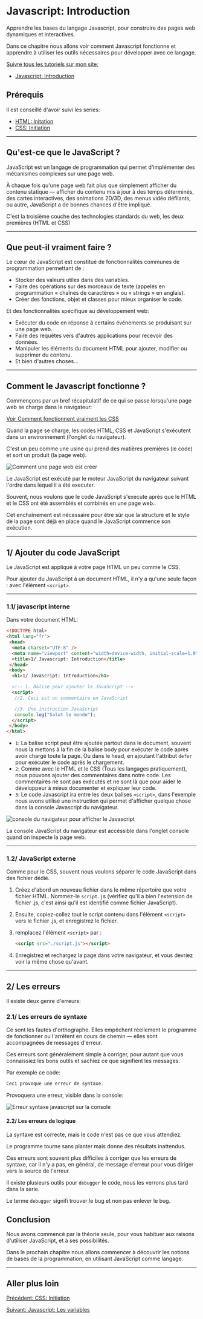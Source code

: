 # Javascript: Introduction

Apprendre les bases du langage Javascript, pour construire des pages web dynamiques et interactives.

Dans ce chapitre nous allons voir comment Javascript fonctionne et apprendre à utiliser les outils nécessaires pour développer avec ce langage.

[Suivre tous les tutoriels sur mon site:](https://djemai-samy.com/posts/0.javascript-initiation)

- [Javascript: Introduction](https://djemai-samy.com/posts/1.javascript-introduction.article)

## Prérequis

Il est conseillé d'avoir suivi les series:

- [HTML: Initation](https://djemai-samy.com/posts/0.html-inititation)
- [CSS: Initiation](https://djemai-samy.com/posts/0.css-inititation)

---

## Qu'est-ce que le JavaScript ?

JavaScript est un langage de programmation qui permet d'implémenter des mécanismes
complexes sur une page web.

À chaque fois qu'une page web fait plus que simplement
afficher du contenu statique — afficher du contenu mis à jour à des temps déterminés,
des cartes interactives, des animations 2D/3D, des menus vidéo défilants, ou autre,
JavaScript a de bonnes chances d'être impliqué.

C'est la troisième couche des technologies standards du web, les deux premières (HTML et CSS)

---

## Que peut-il vraiment faire ?

Le cœur de JavaScript est constitué de fonctionnalités communes de programmation permettant de :

- Stocker des valeurs utiles dans des variables.
- Faire des opérations sur des morceaux de texte (appelés en programmation « chaînes de caractères » ou « strings » en anglais).
- Créer des fonctions, objet et classes pour mieux organiser le code.

Et des fonctionnalités spécifique au développement web:

- Exécuter du code en réponse à certains événements se produisant sur une page web.
- Faire des requêtes vers d'autres applications pour recevoir des données.
- Manipuler les éléments du document HTML pour ajouter, modifier ou supprimer du contenu.
- Et bien d'autres choses...

---

## Comment le Javascript fonctionne ?

Commençons par un bref récapitulatif de ce qui se passe lorsqu'une page web se charge dans le navigateur:

[Voir Comment fonctionnent vraiment les CSS](https://djemai-samy.com/posts/1.css-introduction.article)

Quand la page se charge, les codes HTML, CSS et JavaScript s'exécutent dans un environnement (l'onglet du navigateur).

C'est un peu comme une usine qui prend des matières premières (le code) et sort un produit (la page web).

![Comment une page web est créer](https://djemai-samy.com/blog/2.programmation/1.web/3.javascript/1.javascript-initiation/1.javascript-introduction/javascript-introduction-navigateur.svg)

Le JavaScript est exécuté par le moteur JavaScript du navigateur suivant l'ordre dans lequel il a été executer.

Souvent, nous voulons que le code JavaScript s'execute après que le HTML et le CSS ont été assemblés et combinés en une page web..

Cet enchaînement est nécessaire pour être sûr que la structure et le style de la page sont déjà en place quand le JavaScript commence son exécution.

---

## 1/ Ajouter du code JavaScript

Le JavaScript est appliqué à votre page HTML un peu comme le CSS.

Pour ajouter du JavaScript à un document HTML, il n'y a qu'une seule façon : avec l'élément `<script>`.

---

### 1.1/ javascript interne

Dans votre document HTML:

```html
<!DOCTYPE html>
<html lang="fr">
 <head>
  <meta charset="UTF-8" />
  <meta name="viewport" content="width=device-width, initial-scale=1.0" />
  <title>1/ Javascript: Introduction</title>
 </head>
 <body>
  <h1>1/ Javascript: Introduction</h1>

  <!-- 1. Balise pour ajouter le JavaScript -->
  <script>
   //2. Ceci est un commentaire en JavaScript

   //3. Une instruction JavaScript
   console.log("Salut le monde");
  </script>
 </body>
</html>
```

- `1`: La balise script peut être ajoutée partout dans le document, souvent nous la mettons à la fin de la balise body pour exécuter le code après avoir chargé toute la page. Ou dans le head, en ajoutant l'attribut `defer` pour exécuter le code après le chargement.
- `2`: Comme avec le HTML et le CSS (Tous les langages pratiquement), nous pouvons ajouter des commentaires dans notre code. Les commentaires ne sont pas exécutés et ne sont là que pour aider le développeur à mieux documenter et expliquer leur code.
- `3`: Le code Javascript ira entre les deux balises `<script>`, dans l'exemple nous avons utilisé une instruction qui permet d'afficher quelque chose dans la console Javascript du navigateur.

![console du navigateur pour afficher le Javascript](https://djemai-samy.com/blog/2.programmation/1.web/3.javascript/1.javascript-initiation/1.javascript-introduction/javascipt-introduction-console.svg)

La console JavaScript du navigateur est accéssible dans l'onglet console quand on inspecte la page web.

---

### 1.2/ JavaScript externe

Comme pour le CSS, souvent nous voulons séparer le code JavaScript dans des fichier dédié.

1. Créez d'abord un nouveau fichier dans le même répertoire que votre fichier HTML. Nommez-le `script.j`s (vérifiez qu'il a bien l'extension de fichier .js, c'est ainsi qu'il est identifié comme fichier JavaScript).
2. Ensuite, copiez-collez tout le script contenu dans l'élément `<script>` vers le fichier .js, et enregistrez le fichier.
3. remplacez l'élément `<script>` par :

   ```html
   <script src="./script.js"></script>
   ```

4. Enregistrez et rechargez la page dans votre navigateur, et vous devriez voir la même chose qu'avant.

---

## 2/ Les erreurs

Il existe deux genre d'erreurs:

### 2.1/ Les erreurs de syntaxe

Ce sont les fautes d'orthographe. Elles empêchent réellement le programme de fonctionner ou l'arrêtent en cours de chemin — elles sont accompagnées de messages d'erreur.

Ces erreurs sont généralement simple à corriger, pour autant que vous connaissiez les bons outils et sachiez ce que signifient les messages.

Par exemple ce code:

```js
Ceci provoque une erreur de syntaxe.
```

Provoquera une erreur, visible dans la console:

![Erreur syntaxe javascript sur la console](https://djemai-samy.com/blog/2.programmation/1.web/3.javascript/1.javascript-initiation/1.javascript-introduction/javascipt-introduction-error.svg)

#### 2.2/ Les erreurs de logique

La syntaxe est correcte, mais le code n'est pas ce que vous attendiez.

Le programme tourne sans planter mais donne des résultats inattendus.

Ces erreurs sont souvent plus difficiles à corriger que les erreurs de syntaxe, car il n'y a pas, en général, de message d'erreur pour vous diriger vers la source de l'erreur.

Il existe plusieurs outils pour `debugger` le code, nous les verrons plus tard dans la serie.

Le terme `debugger` signifi trouver le bug et non pas enlever le bug.

## Conclusion

Nous avons commencé par la théorie seule, pour vous habituer aux raisons d'utiliser JavaScript, et à ses possibilités.

Dans le prochain chapitre nous allons commencer à découvrir les notions de bases de la programmation, en utilisant JavaScript comme langage.

---

## Aller plus loin

[Précédent: CSS: Initiation](https://djemai-samy.com/posts/0.css-initation)

[Suivant: Javascript: Les variables](https://djemai-samy.com/posts/2.javascript-variables.article)
